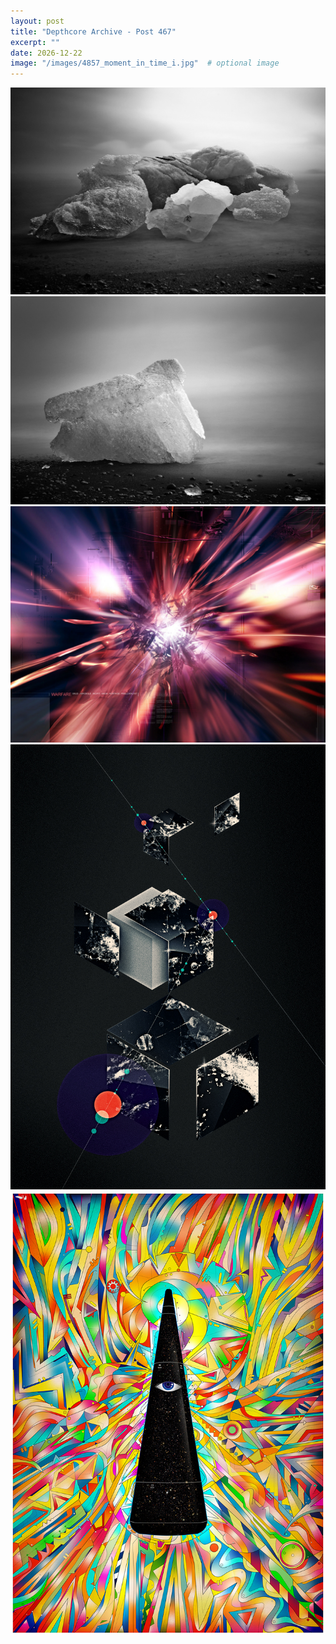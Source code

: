 ```yaml
---
layout: post
title: "Depthcore Archive - Post 467"
excerpt: ""
date: 2026-12-22
image: "/images/4857_moment_in_time_i.jpg"  # optional image
---
```


<img src="/images/4857_moment_in_time_i.jpg">
<img src="/images/4858_moment_in_time_ii.jpg" alt="4858_moment_in_time_ii.jpg"/>
<img src="/images/486.jpg" alt="486.jpg"/>
<img src="/images/4862_paradigm.jpg" alt="4862_paradigm.jpg"/>
<img src="/images/4863_h.khan_s_dark_delight.jpg" alt="4863_h.khan_s_dark_delight.jpg"/>
